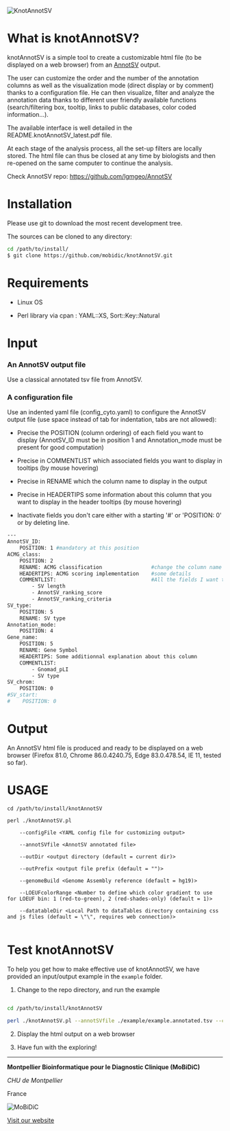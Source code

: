 ![KnotAnnotSV](https://github.com/mobidic/knotAnnotSV/blob/master/images/logoKNOT.png)

# What is knotAnnotSV?

knotAnnotSV is a simple tool to create a customizable html file (to be displayed on a web browser) from an [AnnotSV](https://lbgi.fr/AnnotSV) output.

The user can customize the order and the number of the annotation columns as well as the visualization mode (direct display or by comment) thanks to a configuration file. He can then visualize, filter and analyze the annotation data thanks to different user friendly available functions (search/filtering box, tooltip, links to public databases, color coded information...).

The available interface is well detailed in the README.knotAnnotSV_latest.pdf file.

At each stage of the analysis process, all the set-up filters are locally stored. The html file can thus be closed at any time by biologists and then re-opened on the same computer to continue the analysis.

Check AnnotSV repo: https://github.com/lgmgeo/AnnotSV


# Installation

Please use git to download the most recent development tree.

The sources can be cloned to any directory:
```bash
cd /path/to/install/
$ git clone https://github.com/mobidic/knotAnnotSV.git
```

# Requirements 

- Linux OS

- Perl library via cpan : YAML::XS, Sort::Key::Natural


# Input

### An AnnotSV output file

Use a classical annotated tsv file from AnnotSV.


### A configuration file

Use an indented yaml file (config_cyto.yaml) to configure the AnnotSV output file (use space instead of tab for indentation, tabs are not allowed):

- Precise the POSITION (column ordering) of each field you want to display (AnnotSV_ID must be in position 1 and Annotation_mode must be present for good computation) 

- Precise in COMMENTLIST which associated fields you want to display in tooltips (by mouse hovering)

- Precise in RENAME which the column name to display in the output

- Precise in HEADERTIPS some information about this column that you want to display in the header tooltips (by mouse hovering)

- Inactivate fields you don't care either with a starting '#' or 'POSITION: 0' or by deleting line.

```bash
---
AnnotSV_ID:
    POSITION: 1 #mandatory at this position
ACMG_class:
    POSITION: 2
    RENAME: ACMG classification                #change the column name in the output 
    HEADERTIPS: ACMG scoring implementation    #some details
    COMMENTLIST:                               #All the fields I want to knot to the main field 
        - SV length
        - AnnotSV_ranking_score
        - AnnotSV_ranking_criteria
SV_type:
    POSITION: 5
    RENAME: SV type
Annotation_mode:
    POSITION: 4
Gene_name:
    POSITION: 5
    RENAME: Gene Symbol
    HEADERTIPS: Some additionnal explanation about this column
    COMMENTLIST:
        - Gnomad_pLI
        - SV type
SV_chrom:
    POSITION: 0
#SV_start:
#    POSITION: 0
```

# Output

An AnnotSV html file is produced and ready to be displayed on a web browser (Firefox 81.0, Chrome 86.0.4240.75, Edge 83.0.478.54, IE 11, tested so far). 


# USAGE
```
cd /path/to/install/knotAnnotSV

perl ./knotAnnotSV.pl

    --configFile <YAML config file for customizing output>

    --annotSVfile <AnnotSV annotated file> 

    --outDir <output directory (default = current dir)> 

    --outPrefix <output file prefix (default = "")> 
    
    --genomeBuild <Genome Assembly reference (default = hg19)>
    
    --LOEUFcolorRange <Number to define which color gradient to use for LOEUF bin: 1 (red-to-green), 2 (red-shades-only) (default = 1)>

    --datatableDir <Local Path to dataTables directory containing css and js files (default = \"\", requires web connection)>
  
```

# Test knotAnnotSV

To help you get how to make effective use of knotAnnotSV, we have provided an input/output example in the ```example``` folder. 

1. Change to the repo directory, and run the example
```bash

cd /path/to/install/knotAnnotSV

perl ./knotAnnotSV.pl --annotSVfile ./example/example.annotated.tsv --configFile ./config_AnnotSV.yaml
```
2. Display the html output on a web browser

3. Have fun with the exploring!



--------------------------------------------------------------------------------

**Montpellier Bioinformatique pour le Diagnostic Clinique (MoBiDiC)**

*CHU de Montpellier*

France

![MoBiDiC](https://raw.githubusercontent.com/mobidic/Captain-ACHAB/master/img/logo-mobidic.png)

[Visit our website](https://neuro-2.iurc.montp.inserm.fr/mobidic/)
